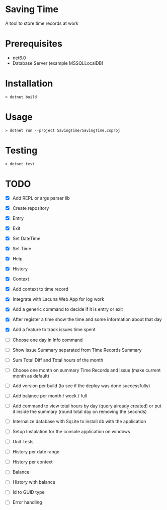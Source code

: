 # Saving Time

A tool to store time records at work

# Prerequisites
- net6.0
- Database Server (example MSSQLLocalDB)

# Installation
```
> dotnet build
```

# Usage
```
> dotnet run --project SavingTime/SavingTime.csproj
```

# Testing
```
> dotnet test
```

# TODO
- [x] Add REPL or args parser lib
- [x] Create repository
- [x] Entry
- [x] Exit
- [x] Set DateTime
- [x] Set Time
- [x] Help
- [x] History
- [x] Context
- [x] Add context to time record
- [x] Integrate with Lacuna Web App for log work
- [x] Add a generic command to decide if it is entry or exit
- [x] After register a time show the time and some information about that day
- [x] Add a feature to track issues time spent
- [ ] Choose one day in Info command
- [ ] Show Issue Summary separated from Time Records Summary
- [ ] Sum Total Diff and Total hours of the month
- [ ] Choose one month on summary Time Records and Issue (make current month as default)

- [ ] Add version per build (to see if the deploy was done successfully)
- [ ] Add balance per month / week / full

- [ ] Add command to view total hours by day (query already created) or put it inside the summary (round total day on removing the seconds)
- [ ] Internalize database with SqLite to install db with the application
- [ ] Setup Instalation for the console application on windows
- [ ] Unit Tests
- [ ] History per date range
- [ ] History per context
- [ ] Balance
- [ ] History with balance
- [ ] Id to GUID type
- [ ] Error handling
